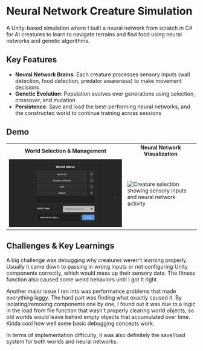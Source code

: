 # Neural Network Creature Simulation

A Unity-based simulation where I built a neural network from scratch in C# for AI creatures to learn to navigate terrains and find food using neural networks and genetic algorithms. 

## Key Features
- **Neural Network Brains**: Each creature processes sensory inputs (wall detection, food detection, predator awareness) to make movement decisions
- **Genetic Evolution**: Population evolves over generations using selection, crossover, and mutation
- **Persistence**: Save and load the best-performing neural networks, and the constructed world to continue training across sessions

## Demo

<table>
  <tr>
    <td align="center"><strong>World Selection & Management</strong></td>
    <td align="center"><strong>Neural Network Visualization</strong></td>
  </tr>
  <tr>
    <td><img src="./.github/world-menu.png" alt="World selection interface with save/load functionality"></td>
    <td><img src="./.github/creature-example.gif" alt="Creature selection showing sensory inputs and neural network activity"></td>
  </tr>
</table>

## Challenges & Key Learnings
A big challenge was debugging why creatures weren't learning properly. Usually it came down to passing in wrong inputs or not configuring Unity components correctly, which would mess up their sensory data. The fitness function also caused some weird behaviors until I got it right.

Another major issue I ran into was performance problems that made everything laggy. The hard part was finding what exactly caused it. By isolating/removing components one by one, I found out it was due to a logic in the load from file function that wasn't properly clearing world objects, so old worlds would leave behind empty objects that accumulated over time. Kinda cool how well some basic debugging concepts work.

In terms of implementation difficulty, it was also definitely the save/load system for both worlds and neural networks.
